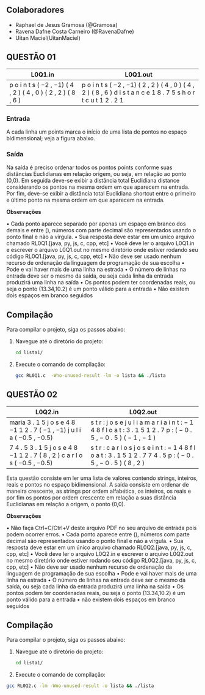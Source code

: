 ## Colaboradores
- Raphael de Jesus Gramosa (@Gramosa)
- Ravena Dafne Costa Carneiro (@RavenaDafne)
- Uitan Maciel(UitanMaciel)


## QUESTÃO 01

| L0Q1.in                                                       | L0Q1.out                                                                       |
|---------------------------------------------------------------|-------------------------------------------------------------------------------|
| p o i n t s ( −2 , −1) ( 4 , 2 ) ( 4 , 0 ) ( 2 , 2 ) ( 8 , 6 ) | p o i n t s ( −2 , −1) ( 2 , 2 ) ( 4 , 0 ) ( 4 , 2 ) ( 8 , 6 ) d i s t a n c e 1 8 . 7 5 s h o r t c u t 1 2 . 2 1  |


### Entrada

A cada linha um points marca o inı́cio de uma lista de pontos no espaço bidimensional; veja a figura
abaixo.


### Saı́da

Na saı́da é preciso ordenar todos os pontos points conforme suas distâncias Euclidianas em relação
origem, ou seja, em relação ao ponto (0,0).
Em seguida deve-se exibir a distância total Euclidiana distance considerando os pontos na mesma
ordem em que aparecem na entrada.
Por fim, deve-se exibir a distância total Euclidiana shortcut entre o primeiro e último ponto na
mesma ordem em que aparecem na entrada.

**Observações**

• Cada ponto aparece separado por apenas um espaço em branco dos demais e entre (), números
com parte decimal são representados usando o ponto final e não a vı́rgula.
• Sua resposta deve estar em um único arquivo chamado RL0Q1.[java, py, js, c, cpp, etc]
• Você deve ler o arquivo L0Q1.in e escrever o arquivo L0Q1.out no mesmo diretório onde estiver
rodando seu código RL0Q1.[java, py, js, c, cpp, etc]
• Não deve ser usado nenhum recurso de ordenação da linguagem de programação de sua escolha
• Pode e vai haver mais de uma linha na estrada
• O número de linhas na entrada deve ser o mesmo da saı́da, ou seja cada linha da entrada
produzirá uma linha na saı́da
• Os pontos podem ter coordenadas reais, ou seja o ponto (13.34,10.2) é um ponto válido para a
entrada
• Não existem dois espaços em branco seguidos

## Compilação

Para compilar o projeto, siga os passos abaixo:

1. Navegue até o diretório do projeto:

    ```bash
    cd lista1/
    ```

2. Execute o comando de compilação:

    ```bash
    gcc RL0Q1.c  -Wno-unused-result -lm -o lista && ./lista
    ```

## QUESTÃO 02


| L0Q2.in                     | L0Q2.out                                                                   |
|-----------------------------|----------------------------------------------------------------------------|
| maria 3 . 1 5 j o s e 4 8 −1 1 2 . 7 ( −1 , −1) j u l i a ( −0.5 , −0.5)        | s t r : j o s e j u l i a m a r i a i n t : − 1 4 8 f l o a t : 3 . 1 5 1 2 . 7 p : ( − 0 . 5 , − 0 . 5 ) ( − 1 , − 1 )   |
| 7 4 . 5 3 . 1 5 j o s e 4 8 −1 1 2 . 7 ( 8 , 2 ) c a r l o s ( −0.5 , −0.5)      | s t r : c a r l o s j o s e i n t : − 1 4 8 f l o a t : 3 . 1 5 1 2 . 7 7 4 . 5 p : ( − 0 . 5 , − 0 . 5 ) ( 8 , 2 )                 |



Esta questão consiste em ler uma lista de valores contendo strings, inteiros, reais e pontos no espaço
bidimensional. A saı́da consiste em ordenar de maneira crescente, as strings por ordem alfabética,
os inteiros, os reais e por fim os pontos por ordem crescente em relação a suas distância Euclidianas
em relação a origem, o ponto (0,0).

**Observações**

• Não faça Ctrl+C/Ctrl+V deste arquivo PDF no seu arquivo de entrada pois podem ocorrer
erros.
• Cada ponto aparece entre (), números com parte decimal são representados usando o ponto
final e não a vı́rgula.
• Sua resposta deve estar em um único arquivo chamado RL0Q2.[java, py, js, c, cpp, etc]
• Você deve ler o arquivo L0Q2.in e escrever o arquivo L0Q2.out no mesmo diretório onde estiver
rodando seu código RL0Q2.[java, py, js, c, cpp, etc]
• Não deve ser usado nenhum recurso de ordenação da linguagem de programação de sua escolha
• Pode e vai haver mais de uma linha na estrada
• O número de linhas na entrada deve ser o mesmo da saı́da, ou seja cada linha da entrada
produzirá uma linha na saı́da
• Os pontos podem ter coordenadas reais, ou seja o ponto (13.34,10.2) é um ponto válido para a
entrada
• não existem dois espaços em branco seguidos

## Compilação

Para compilar o projeto, siga os passos abaixo:

1. Navegue até o diretório do projeto:

    ```bash
    cd lista1/
    ```

2. Execute o comando de compilação:

```bash
gcc RL0Q2.c -lm -Wno-unused-result -o lista && ./lista
